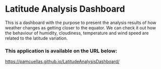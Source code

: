 # Latitude Analysis Dashboard
This is a dashboard with the purpose to present the analysis results of how weather changes as getting closer to the equator. We can check it out how the behaviour of humidity, cloudiness, temperature and wind speed are related to the latitude variation.

### This application is available on the URL below:
https://pamcuellas.github.io/LatitudeAnalysisDashboard/
